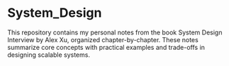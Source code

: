 # System_Design
This repository contains my personal notes from the book System Design Interview by Alex Xu, organized chapter-by-chapter. These notes summarize core concepts with practical examples and trade-offs in designing scalable systems.
